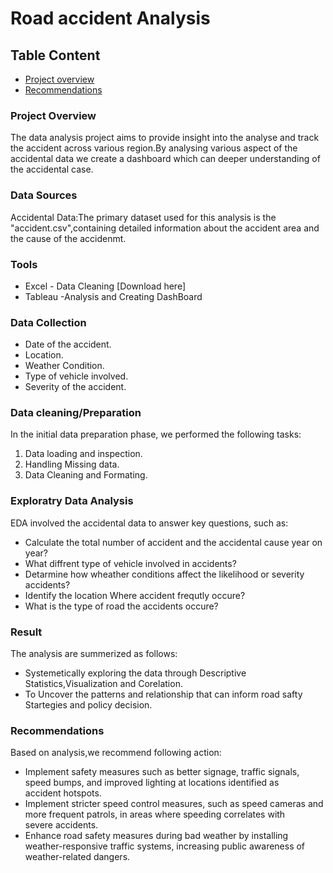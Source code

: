 # Road accident Analysis

## Table Content
- [Project overview](#Projectoverview)
- [Recommendations](#Recommendations)

### Project Overview

The data analysis project aims to provide insight into the analyse and track the accident across various region.By analysing various aspect of the accidental data we create a dashboard which can deeper understanding of the accidental case.

### Data Sources

Accidental Data:The primary dataset used for this analysis is the "accident.csv",containing detailed information about the accident area and the cause of the accidenmt.

### Tools

- Excel - Data Cleaning [Download here]
- Tableau -Analysis and Creating DashBoard

### Data Collection

- Date of the accident.
- Location.
- Weather Condition.
- Type of vehicle involved.
- Severity of the accident.

### Data cleaning/Preparation

In the initial data preparation phase, we performed the following tasks:
1. Data loading and inspection.
2. Handling Missing data.
3. Data Cleaning and Formating.

### Exploratry Data Analysis

EDA involved  the accidental data to answer key questions, such as:

- Calculate the total number of accident and the accidental cause year on year?
- What diffrent type of vehicle involved in accidents?
- Detarmine how wheather conditions affect the likelihood or severity accidents?
- Identify the location Where accident frequtly occure?
- What is the type of road the accidents occure?

### Result

The analysis are summerized as follows:
- Systemetically exploring the data through Descriptive Statistics,Visualization and Corelation.
- To Uncover the patterns and relationship that can inform road safty Startegies and policy decision.

### Recommendations

Based on analysis,we recommend following action:
- Implement safety measures such as better signage, traffic signals, speed bumps, and improved lighting at locations identified as accident hotspots.
- Implement stricter speed control measures, such as speed cameras and more frequent patrols, in areas where speeding correlates with severe accidents.
- Enhance road safety measures during bad weather by installing weather-responsive traffic systems, increasing public awareness of weather-related dangers.


